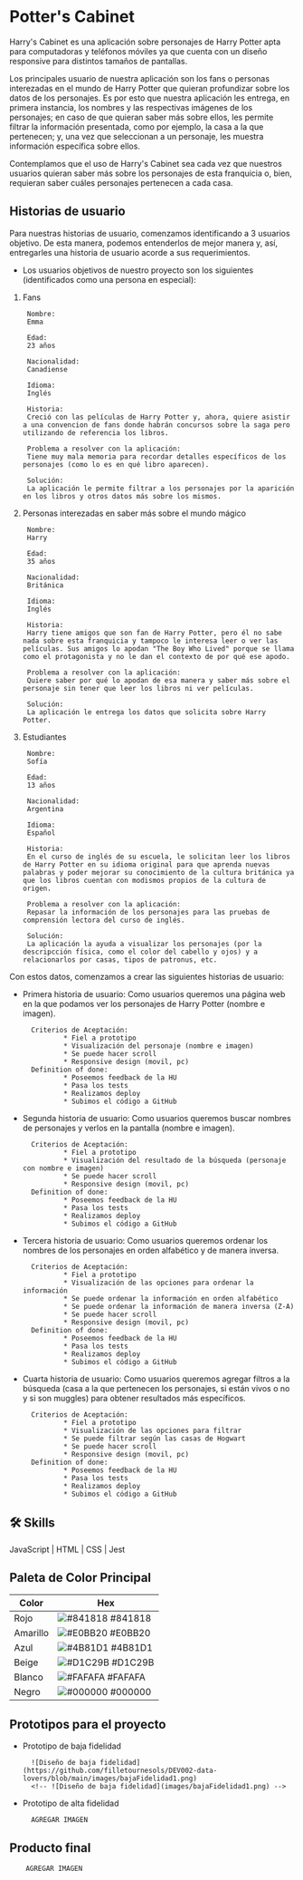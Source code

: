 
# Potter's Cabinet
Harry's Cabinet es una aplicación sobre personajes de Harry Potter apta para computadoras y teléfonos móviles ya que cuenta con un diseño responsive para distintos tamaños de pantallas.

Los principales usuario de nuestra aplicación son los fans o personas interezadas en el mundo de Harry Potter que quieran profundizar sobre los datos de los personajes. Es por esto que nuestra aplicación les entrega, en primera instancia, los nombres y las respectivas imágenes de los personajes; en caso de que quieran saber más sobre ellos, les permite filtrar la información presentada, como por ejemplo, la casa a la que pertenecen; y, una vez que seleccionan a un personaje, les muestra información específica sobre ellos.

Contemplamos que el uso de Harry's Cabinet sea cada vez que nuestros usuarios quieran saber más sobre los personajes de esta franquicia o, bien, requieran saber cuáles personajes pertenecen a cada casa.


## Historias de usuario
Para nuestras historias de usuario, comenzamos identificando a 3 usuarios objetivo. De esta manera, podemos entenderlos de mejor manera y, así, entregarles una historia de usuario acorde a sus requerimientos.

* Los usuarios objetivos de nuestro proyecto son los siguientes (identificados como una persona en especial):

1. Fans

        Nombre:
        Emma

        Edad:
        23 años

        Nacionalidad:
        Canadiense

        Idioma:
        Inglés

        Historia:
        Creció con las películas de Harry Potter y, ahora, quiere asistir a una convencion de fans donde habrán concursos sobre la saga pero utilizando de referencia los libros.

        Problema a resolver con la aplicación:
        Tiene muy mala memoria para recordar detalles específicos de los personajes (como lo es en qué libro aparecen).

        Solución: 
        La aplicación le permite filtrar a los personajes por la aparición en los libros y otros datos más sobre los mismos.

2. Personas interezadas en saber más sobre el mundo mágico

        Nombre:
        Harry

        Edad:
        35 años

        Nacionalidad:
        Británica

        Idioma:
        Inglés

        Historia:
        Harry tiene amigos que son fan de Harry Potter, pero él no sabe nada sobre esta franquicia y tampoco le interesa leer o ver las películas. Sus amigos lo apodan "The Boy Who Lived" porque se llama como el protagonista y no le dan el contexto de por qué ese apodo.

        Problema a resolver con la aplicación:
        Quiere saber por qué lo apodan de esa manera y saber más sobre el personaje sin tener que leer los libros ni ver películas.

        Solución:
        La aplicación le entrega los datos que solicita sobre Harry Potter.

3. Estudiantes

        Nombre:
        Sofía

        Edad:
        13 años

        Nacionalidad:
        Argentina

        Idioma:
        Español

        Historia:
        En el curso de inglés de su escuela, le solicitan leer los libros de Harry Potter en su idioma original para que aprenda nuevas palabras y poder mejorar su conocimiento de la cultura británica ya que los libros cuentan con modismos propios de la cultura de origen.

        Problema a resolver con la aplicación:
        Repasar la información de los personajes para las pruebas de comprensión lectora del curso de inglés.

        Solución:
        La aplicación la ayuda a visualizar los personajes (por la descripcción física, como el color del cabello y ojos) y a relacionarlos por casas, tipos de patronus, etc.

Con estos datos, comenzamos a crear las siguientes historias de usuario:

* Primera historia de usuario:
        Como usuarios queremos una página web en la que podamos ver los personajes de Harry Potter (nombre e imagen).
        
        Criterios de Aceptación:
                * Fiel a prototipo
                * Visualización del personaje (nombre e imagen)
                * Se puede hacer scroll
                * Responsive design (movil, pc)
        Definition of done:
                * Poseemos feedback de la HU
                * Pasa los tests
                * Realizamos deploy
                * Subimos el código a GitHub

* Segunda historia de usuario:
        Como usuarios queremos buscar nombres de personajes y verlos en la pantalla (nombre e imagen).
        
        Criterios de Aceptación:
                * Fiel a prototipo
                * Visualización del resultado de la búsqueda (personaje con nombre e imagen)
                * Se puede hacer scroll
                * Responsive design (movil, pc)
        Definition of done:
                * Poseemos feedback de la HU
                * Pasa los tests
                * Realizamos deploy
                * Subimos el código a GitHub

* Tercera historia de usuario:
        Como usuarios queremos ordenar los nombres de los personajes en orden alfabético y de manera inversa.
        
        Criterios de Aceptación:
                * Fiel a prototipo
                * Visualización de las opciones para ordenar la información
                * Se puede ordenar la información en orden alfabético
                * Se puede ordenar la información de manera inversa (Z-A)
                * Se puede hacer scroll
                * Responsive design (movil, pc)
        Definition of done:
                * Poseemos feedback de la HU
                * Pasa los tests
                * Realizamos deploy
                * Subimos el código a GitHub

* Cuarta historia de usuario:
        Como usuarios queremos agregar filtros a la búsqueda (casa a la que pertenecen los personajes, si están vivos o no y si son muggles) para obtener resultados más específicos.
        
        Criterios de Aceptación:
                * Fiel a prototipo
                * Visualización de las opciones para filtrar
                * Se puede filtrar según las casas de Hogwart
                * Se puede hacer scroll
                * Responsive design (movil, pc)
        Definition of done:
                * Poseemos feedback de la HU
                * Pasa los tests
                * Realizamos deploy
                * Subimos el código a GitHub

## 🛠 Skills
JavaScript | HTML | CSS | Jest


## Paleta de Color Principal

| Color             | Hex                                                                |
| ----------------- | ------------------------------------------------------------------ |
| Rojo | ![#841818](https://via.placeholder.com/30/841818?text=+) #841818 |
| Amarillo | ![#E0BB20](https://via.placeholder.com/30/E0BB20?text=+) #E0BB20 |
| Azul | ![#4B81D1](https://via.placeholder.com/30/4B81D1?text=+) #4B81D1 |
| Beige | ![#D1C29B](https://via.placeholder.com/30/D1C29B?text=+) #D1C29B |
| Blanco | ![#FAFAFA](https://via.placeholder.com/30/FAFAFA?text=+) #FAFAFA |
| Negro | ![#000000](https://via.placeholder.com/30/000000?text=+) #000000 |


## Prototipos para el proyecto

* Prototipo de baja fidelidad

        ![Diseño de baja fidelidad](https://github.com/filletournesols/DEV002-data-lovers/blob/main/images/bajaFidelidad1.png)
        <!-- ![Diseño de baja fidelidad](images/bajaFidelidad1.png) -->

* Prototipo de alta fidelidad

        AGREGAR IMAGEN

## Producto final

        AGREGAR IMAGEN